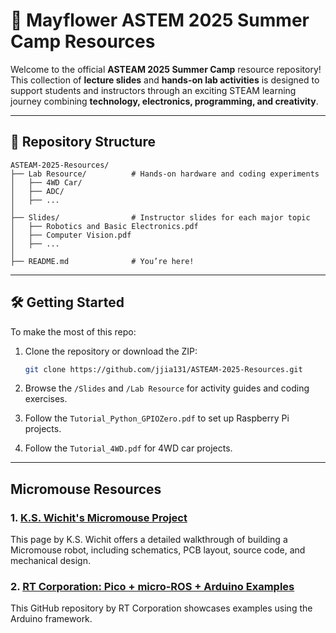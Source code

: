# 🌟 Mayflower ASTEM 2025 Summer Camp Resources

Welcome to the official **ASTEAM 2025 Summer Camp** resource repository! This collection of **lecture slides** and **hands-on lab activities** is designed to support students and instructors through an exciting STEAM learning journey combining **technology, electronics, programming, and creativity**.

---

## 📁 Repository Structure

```
ASTEAM-2025-Resources/
├── Lab Resource/          # Hands-on hardware and coding experiments
│   ├── 4WD Car/
│   ├── ADC/
│   ├── ...
│
├── Slides/                # Instructor slides for each major topic
│   ├── Robotics and Basic Electronics.pdf
│   ├── Computer Vision.pdf
│   ├── ...
│
├── README.md              # You’re here!
```
---

## 🛠️ Getting Started

To make the most of this repo:

1. Clone the repository or download the ZIP:

   ```bash
   git clone https://github.com/jjia131/ASTEAM-2025-Resources.git
   ```
2. Browse the `/Slides` and `/Lab Resource` for activity guides and coding exercises.
3. Follow the `Tutorial_Python_GPIOZero.pdf` to set up Raspberry Pi projects.
4. Follow the `Tutorial_4WD.pdf` for 4WD car projects.

---

## Micromouse Resources

### 1. [K.S. Wichit's Micromouse Project](https://kswichit.net/micromouse/micromouse.html)
This page by K.S. Wichit offers a detailed walkthrough of building a Micromouse robot, including schematics, PCB layout, source code, and mechanical design.

### 2. [RT Corporation: Pico + micro-ROS + Arduino Examples](https://github.com/rt-net/pico_micro_ros_arduino_examples)
This GitHub repository by RT Corporation showcases examples using the Arduino framework.